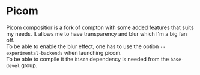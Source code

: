 # Picom
Picom compositior is a fork of compton with some added features that suits my needs.
It allows me to have transparency and blur which I'm a big fan off.\
To be able to enable the blur effect, one has to use the option `--experimental-backends` when launching picom.\
To be able to compile it the `bison` dependency is needed from the `base-devel` group.
